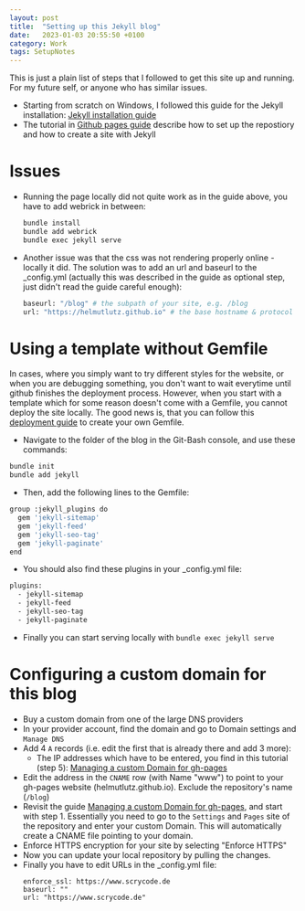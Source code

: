 ```yaml
---
layout: post
title:  "Setting up this Jekyll blog"
date:   2023-01-03 20:55:50 +0100
category: Work
tags: SetupNotes
---
```

<!readmore>

This is just a plain list of steps that I followed to get this site up and running. For my future self, or anyone who has similar issues. 
- Starting from scratch on Windows, I followed this guide for the Jekyll installation: [Jekyll installation guide][jekyll-installation]
- The tutorial in [Github pages guide][ghpages-setup] describe how to set up the repostiory and how to create a site with Jekyll

# Issues
- Running the page locally did not quite work as in the guide above, you have to add webrick in between: 
    ```bash
    bundle install
    bundle add webrick
    bundle exec jekyll serve
    ```
  
- Another issue was that the css was not rendering properly online - locally it did. The solution was to add an url and baseurl to the _config.yml (actually this was described in the guide as optional step, just didn't read the guide careful enough):  
    ```bash
    baseurl: "/blog" # the subpath of your site, e.g. /blog
    url: "https://helmutlutz.github.io" # the base hostname & protocol for your site, e.g. http://example.com
    ```

# Using a template without Gemfile
In cases, where you simply want to try different styles for the website, or when you are debugging something, you don't want to wait everytime until github finishes the deployment process. However, when you start with a template which for some reason doesn't come with a Gemfile, you cannot deploy the site locally. The good news is, that you can follow this [deployment guide][local-deployment] to create your own Gemfile.
- Navigate to the folder of the blog in the Git-Bash console, and use these commands:
```bash
bundle init
bundle add jekyll
```
- Then, add the following lines to the Gemfile:
```bash
group :jekyll_plugins do
  gem 'jekyll-sitemap'
  gem 'jekyll-feed'
  gem 'jekyll-seo-tag'
  gem 'jekyll-paginate'
end
```
- You should also find these plugins in your _config.yml file:
```bash
plugins:
  - jekyll-sitemap
  - jekyll-feed
  - jekyll-seo-tag
  - jekyll-paginate
```
- Finally you can start serving locally with `bundle exec jekyll serve`

# Configuring a custom domain for this blog
- Buy a custom domain from one of the large DNS providers
- In your provider account, find the domain and go to Domain settings and `Manage DNS`
- Add 4 `A` records (i.e. edit the first that is already there and add 3 more):
    - The IP addresses which have to be entered, you find in this tutorial (step 5): [Managing a custom Domain for gh-pages][managing-custom-domain]
- Edit the address in the `CNAME` row (with Name "www") to point to your gh-pages website (helmutlutz.github.io). Exclude the repository's name (`/blog`)
- Revisit the guide [Managing a custom Domain for gh-pages][managing-custom-domain], and start with step 1. Essentially you need to go to the `Settings` and `Pages` site of the repository and enter your custom Domain. This will automatically create a CNAME file pointing to your domain.
- Enforce HTTPS encryption for your site by selecting "Enforce HTTPS"
- Now you can update your local repository by pulling the changes.
- Finally you have to edit URLs in the _config.yml file:
    ```
    enforce_ssl: https://www.scrycode.de
    baseurl: ""
    url: "https://www.scrycode.de"
    ```


[jekyll-installation]: https://jekyllrb.com/docs/installation/windows/
[ghpages-setup]: https://docs.github.com/en/pages/setting-up-a-github-pages-site-with-jekyll/creating-a-github-pages-site-with-jekyll#creating-your-site
[adding-content-to-ghpages]: https://docs.github.com/en/pages/setting-up-a-github-pages-site-with-jekyll/adding-content-to-your-github-pages-site-using-jekyll
[managing-custom-domain]: https://docs.github.com/en/pages/configuring-a-custom-domain-for-your-github-pages-site/managing-a-custom-domain-for-your-github-pages-site
[local-deployment]: https://jekyllrb.com/docs/step-by-step/10-deployment/
